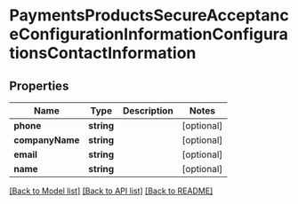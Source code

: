 # PaymentsProductsSecureAcceptanceConfigurationInformationConfigurationsContactInformation

## Properties
Name | Type | Description | Notes
------------ | ------------- | ------------- | -------------
**phone** | **string** |  | [optional] 
**companyName** | **string** |  | [optional] 
**email** | **string** |  | [optional] 
**name** | **string** |  | [optional] 

[[Back to Model list]](../README.md#documentation-for-models) [[Back to API list]](../README.md#documentation-for-api-endpoints) [[Back to README]](../README.md)


